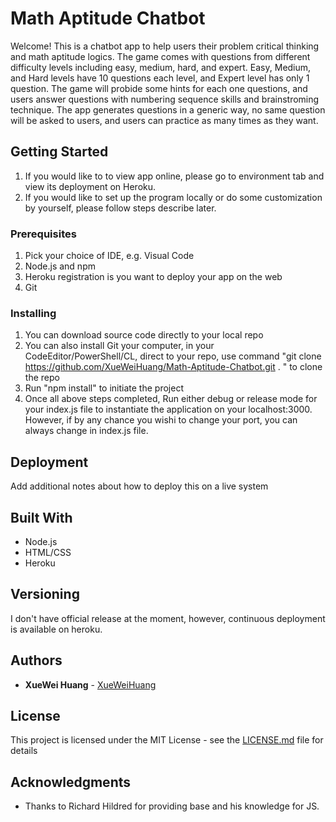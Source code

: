 # Math Aptitude Chatbot

Welcome! This is a chatbot app to help users their problem critical thinking and math aptitude logics. The game comes with questions from different difficulty levels including easy, medium, hard, and expert. Easy, Medium, and Hard levels have 10 questions each level, and Expert level has only 1 question. The game will probide some hints for each one questions, and users answer questions with numbering sequence skills and brainstroming technique.
The app generates questions in a generic way, no same question will be asked to users, and users can practice as many times as they want.

## Getting Started

1. If you would like to to view app online, please go to environment tab and view its deployment on Heroku.
2. If you would like to set up the program locally or do some customization by yourself, please follow steps describe later.

### Prerequisites

1. Pick your choice of IDE, e.g. Visual Code
2. Node.js and npm
3. Heroku registration is you want to deploy your app on the web
4. Git

### Installing

1. You can download source code directly to your local repo
2. You can also install Git your computer, in your CodeEditor/PowerShell/CL, direct to your repo, use
   command "git clone https://github.com/XueWeiHuang/Math-Aptitude-Chatbot.git . " to clone the repo 
3. Run "npm install" to initiate the project
4. Once all above steps completed, Run either debug or release mode for your index.js file to instantiate the        application on your localhost:3000. However, if by any chance you wishi to change your port, you can always      change in index.js file.
 
## Deployment

Add additional notes about how to deploy this on a live system

## Built With

* Node.js 
* HTML/CSS
* Heroku


## Versioning

I don't have official release at the moment, however, continuous deployment is available on heroku. 

## Authors

* **XueWei Huang** - [XueWeiHuang](https://github.com/XueWeiHuang/Math-Aptitude-Chatbot)


## License

This project is licensed under the MIT License - see the [LICENSE.md](LICENSE) file for details

## Acknowledgments

* Thanks to Richard Hildred for providing base and his knowledge for JS.
